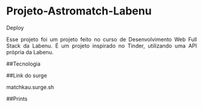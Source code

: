 # Projeto-Astromatch-Labenu

Deploy


<p align="justify"> Esse projeto foi um projeto feito no curso de Desenvolvimento Web Full Stack da Labenu. É um projeto inspirado no Tinder, utilizando uma API própria da Labenu.
 </p>


##Tecnologia


##Link do surge

<p align="justify"> matchkau.surge.sh </p>

##Prints


